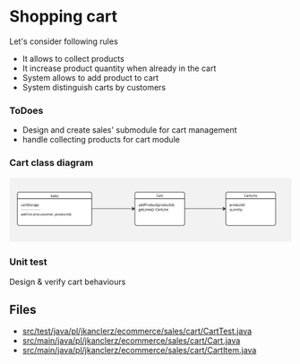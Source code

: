 # Shopping cart
Let's consider following rules
* It allows to collect products
* It increase product quantity when already in the cart
* System allows to add product to cart
* System distinguish carts by customers

### ToDoes
- Design and create sales' submodule for cart management
- handle collecting products for cart module

### Cart class diagram
![Cart Class diagram](assets/09__cart-class-diagram.jpg)

### Unit test
Design & verify cart behaviours 


## Files
* [src/test/java/pl/jkanclerz/ecommerce/sales/cart/CartTest.java](../src/test/java/pl/jkanclerz/ecommerce/sales/cart/CartTest.java)
* [src/main/java/pl/jkanclerz/ecommerce/sales/cart/Cart.java](../src/main/java/pl/jkanclerz/ecommerce/sales/cart/Cart.java)
* [src/main/java/pl/jkanclerz/ecommerce/sales/cart/CartItem.java](../src/main/java/pl/jkanclerz/ecommerce/sales/cart/CartItem.java)
